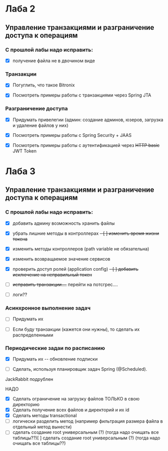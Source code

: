 # Лаба 2
## Управление транзакциями и разграничение доступа к операциям 

### С прошлой лабы надо исправить:
- [x] получение файла не в двочином виде


### Транзакции
- [x] Погуглить, что такое Bitronix
- [x] Посмотреть примеры работы с транзакциями через Spring JTA



### Разграничение доступа
- [x] Придумать привелегии (админ: создание админов, юзеров, загрузка и удаление файлов у них)
- [x] Посмотреть примеры работы с Spring Security + JAAS
- [x] Посмотреть примеры работы с аутентификацией через ~~HTTP basic~~ JWT Token



# Лаба 3
## Управление транзакциями и разграничение доступа к операциям

### С прошлой лабы надо исправить:
- [x] добавить админу возможность хранить файлы
- [x] убрать лишние методы в контроллерах
~~- [ ] изменить время жизни токена~~
- [x] изменить методы контроллеров (path variable не обязательна)
- [x] изменить возвращаемое значение сервисов
- [x] проверить доступ ролей (application config)
~~- [ ] добавить исключение на неправильный токен~~
- [ ] ~~исправить транзакции....~~ перейти на потсгрес....
- [ ] логи?? 


### Асинхронное выполнение задач
- [ ] Придумать их
- [ ] Если буду транзакции (кажется они нужны), то сделать их распределенными


### Периодические задаи по расписанию 
- [x] Придумать их -- обновление подписки
- [ ] Сделать, используя планировщик задач Spring (@Scheduled).





JackRabbit подрублен

НАДО

- [x] Сделать ограничение на загрузку файлов ТОЛЬКО в свою директорию
- [x] Сделать получение всех файлов и директорий и их id
- [x] Сделать методы transactional
- [ ] логически разделить метод (например фильтрация размера файла в отдельный метод вынести)
- [ ] сделать создание root универсальным (?) (тогда надо очищать все таблицы??)[ ] сделать создание root универсальным (?) (тогда надо очищать все таблицы??)